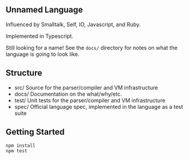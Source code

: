 Unnamed Language
----------------

Influenced by Smalltalk, Self, IO, Javascript, and Ruby.

Implemented in Typescript.

Still looking for a name! See the `docs/` directory for notes on what the language is going to look like.

## Structure

* src/
    Source for the parser/compiler and VM infrastructure
* docs/
    Documentation on the what/why/etc.
* test/
    Unit tests for the parser/compiler and VM infrastructure
* spec/
    Official language spec, implemented in the language as a test suite

## Getting Started

```
npm install
npm test
```
